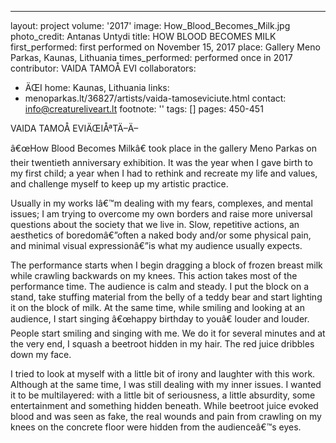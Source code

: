---
layout: project
volume: '2017'
image: How_Blood_Becomes_Milk.jpg
photo_credit: Antanas Untydi
title: HOW BLOOD BECOMES MILK
first_performed: first performed on November 15, 2017
place: Gallery Meno Parkas, Kaunas, Lithuania
times_performed: performed once  in 2017
contributor: VAIDA TAMOÅ&nbsp;EVI
collaborators:
- ÄŒI
home: Kaunas, Lithuania
links:
- menoparkas.lt/36827/artists/vaida-tamoseviciute.html
contact: info@creatureliveart.lt
footnote: ''
tags: []
pages: 450-451



VAIDA TAMOÅ&nbsp;EVIÄŒIÅªTÄ–Ä–

â€œHow Blood Becomes Milkâ€ took place in the gallery Meno Parkas on their twentieth anniversary exhibition. It was the year when I gave birth to my first child; a year when I had to rethink and recreate my life and values, and challenge myself to keep up my artistic practice.

Usually in my works Iâ€™m dealing with my fears, complexes, and mental issues; I am trying to overcome my own borders and raise more universal questions about the society that we live in. Slow, repetitive actions, an aesthetics of boredomâ€”often a naked body and/or some physical pain, and minimal visual expressionâ€”is what my audience usually expects.

The performance starts when I begin dragging a block of frozen breast milk while crawling backwards on my knees. This action takes most of the performance time. The audience is calm and steady. I put the block on a stand, take stuffing material from the belly of a teddy bear and start lighting it on the block of milk. At the same time, while smiling and looking at an audience, I start singing â€œhappy birthday to youâ€ louder and louder. People start smiling and singing with me. We do it for several minutes and at the very end, I squash a beetroot hidden in my hair. The red juice dribbles down my face.

I tried to look at myself with a little bit of irony and laughter with this work. Although at the same time, I was still dealing with my inner issues. I wanted it to be multilayered: with a little bit of seriousness, a little absurdity, some entertainment and something hidden beneath. While beetroot juice evoked blood and was seen as fake, the real wounds and pain from crawling on my knees on the concrete floor were hidden from the audienceâ€™s eyes.
